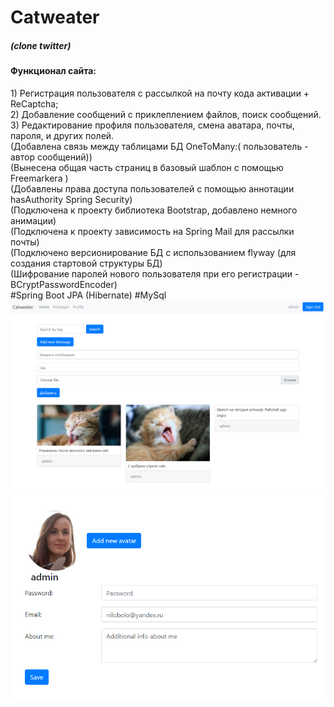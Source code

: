 # Catweater
<h5>(clone twitter)</h5>
<h4>Функционал сайта:</h4>
<div>1) Регистрация пользователя с рассылкой на почту кода активации  + ReCaptcha;</div>
<div>2) Добавление сообщений с приклеплением файлов, поиск сообщений.</div>
<div>3) Редактирование профиля пользователя, смена аватара, почты, пароля, и других полей.</div>
<div>(Добавлена связь между таблицами БД OneToMany:( пользователь - автор сообщений))</div>
<div>(Вынесена общая часть страниц в базовый шаблон с помощью Freemarkera )</div>
<div>(Добавлены права доступа пользователей с помощью аннотации hasAuthority Spring Security)</div>
<div>(Подключена к проекту библиотека Bootstrap, добавлено немного анимации)</div>
<div>(Подключена к проекту зависимость на Spring Mail для рассылки почты)</div>
<div>(Подключено версионирование БД с использованием flyway (для создания стартовой структуры БД)</div>
<div>(Шифрование паролей нового пользователя при его регистрации - BCryptPasswordEncoder)</div>
#Spring Boot JPA (Hibernate) #MySql
<img src="https://github.com/ASKuvaldina/Catweater/blob/master/example1.png">
<img src="https://github.com/ASKuvaldina/Catweater/blob/master/example2.png">
